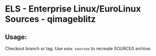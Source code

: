 # ELS - Enterprise Linux/EuroLinux Sources - qimageblitz
 
## Usage:
  Checkout branch or tag. Use `make sources` to recreate  SOURCE0 archive.
